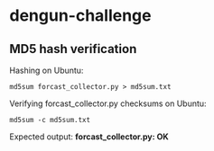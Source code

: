 # dengun-challenge

## MD5 hash verification 

Hashing on Ubuntu: 
```
md5sum forcast_collector.py > md5sum.txt
```

Verifying forcast_collector.py checksums on Ubuntu:
```
md5sum -c md5sum.txt
```

Expected output: **forcast_collector.py: OK**